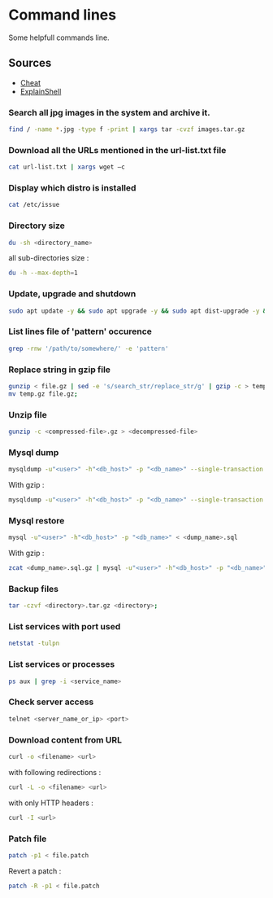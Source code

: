 # Command lines 

Some helpfull commands line.

## Sources

* [Cheat](https://github.com/cheat/cheat)
* [ExplainShell](https://explainshell.com/)

### Search all jpg images in the system and archive it.

```bash
find / -name *.jpg -type f -print | xargs tar -cvzf images.tar.gz
```

### Download all the URLs mentioned in the url-list.txt file

```bash
cat url-list.txt | xargs wget –c
```

### Display which distro is installed

```bash
cat /etc/issue
```

### Directory size

```bash
du -sh <directory_name>
```

all sub-directories size : 

```bash
du -h --max-depth=1
```

### Update, upgrade and shutdown

```bash
sudo apt update -y && sudo apt upgrade -y && sudo apt dist-upgrade -y && sudo shutdown -P now
```

### List lines file of 'pattern' occurence

```bash
grep -rnw '/path/to/somewhere/' -e 'pattern' 
```

### Replace string in gzip file

```bash
gunzip < file.gz | sed -e 's/search_str/replace_str/g' | gzip -c > temp.gz;
mv temp.gz file.gz;
```

### Unzip file

```bash
gunzip -c <compressed-file>.gz > <decompressed-file>
```

### Mysql dump

```bash
mysqldump -u"<user>" -h"<db_host>" -p "<db_name>" --single-transaction --create-options --extended-insert --complete-insert --databases --add-drop-database > dump_$(date +%d%m%Y-%H%M%S).sql
```

With gzip : 

```bash
mysqldump -u"<user>" -h"<db_host>" -p "<db_name>" --single-transaction --create-options --extended-insert --complete-insert --databases --add-drop-database | gzip > dump_$(date +%d%m%Y-%H%M%S).sql.gz
```

### Mysql restore

```bash
mysql -u"<user>" -h"<db_host>" -p "<db_name>" < <dump_name>.sql
```

With gzip : 

```bash
zcat <dump_name>.sql.gz | mysql -u"<user>" -h"<db_host>" -p "<db_name>"
```

### Backup files

```bash
tar -czvf <directory>.tar.gz <directory>;
```

### List services with port used

```bash
netstat -tulpn
```

### List services or processes

```bash
ps aux | grep -i <service_name> 
```

### Check server access

```bash
telnet <server_name_or_ip> <port>
```

### Download content from URL

```bash
curl -o <filename> <url>
```

with following redirections : 

```bash
curl -L -o <filename> <url>
```

with only HTTP headers : 

```bash
curl -I <url>
```

### Patch file

```bash
patch -p1 < file.patch
```

Revert a patch : 

```bash
patch -R -p1 < file.patch
```